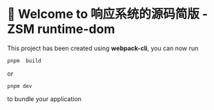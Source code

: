 # 🚀 Welcome to 响应系统的源码简版 -ZSM runtime-dom

This project has been created using **webpack-cli**, you can now run

```
pnpm  build
```

or

```
pnpm dev
```

to bundle your application

# 
